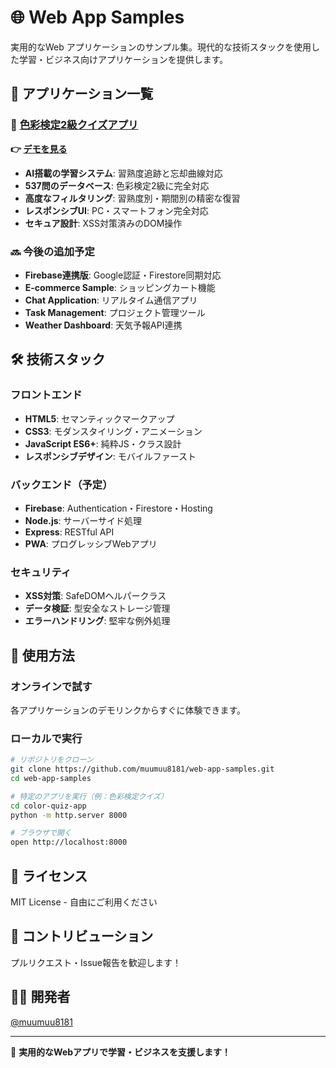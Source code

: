 # 🌐 Web App Samples

実用的なWeb アプリケーションのサンプル集。現代的な技術スタックを使用した学習・ビジネス向けアプリケーションを提供します。

## 📱 アプリケーション一覧

### 🎯 [色彩検定2級クイズアプリ](./color-quiz-app/)

**👉 [デモを見る](https://muumuu8181.github.io/web-app-samples/color-quiz-app/)**

- **AI搭載の学習システム**: 習熟度追跡と忘却曲線対応
- **537問のデータベース**: 色彩検定2級に完全対応
- **高度なフィルタリング**: 習熟度別・期間別の精密な復習
- **レスポンシブUI**: PC・スマートフォン完全対応
- **セキュア設計**: XSS対策済みのDOM操作

### 🔜 今後の追加予定

- **Firebase連携版**: Google認証・Firestore同期対応
- **E-commerce Sample**: ショッピングカート機能
- **Chat Application**: リアルタイム通信アプリ
- **Task Management**: プロジェクト管理ツール
- **Weather Dashboard**: 天気予報API連携

## 🛠️ 技術スタック

### フロントエンド
- **HTML5**: セマンティックマークアップ
- **CSS3**: モダンスタイリング・アニメーション
- **JavaScript ES6+**: 純粋JS・クラス設計
- **レスポンシブデザイン**: モバイルファースト

### バックエンド（予定）
- **Firebase**: Authentication・Firestore・Hosting
- **Node.js**: サーバーサイド処理
- **Express**: RESTful API
- **PWA**: プログレッシブWebアプリ

### セキュリティ
- **XSS対策**: SafeDOMヘルパークラス
- **データ検証**: 型安全なストレージ管理
- **エラーハンドリング**: 堅牢な例外処理

## 🚀 使用方法

### オンラインで試す
各アプリケーションのデモリンクからすぐに体験できます。

### ローカルで実行
```bash
# リポジトリをクローン
git clone https://github.com/muumuu8181/web-app-samples.git
cd web-app-samples

# 特定のアプリを実行（例：色彩検定クイズ）
cd color-quiz-app
python -m http.server 8000

# ブラウザで開く
open http://localhost:8000
```

## 📄 ライセンス

MIT License - 自由にご利用ください

## 🤝 コントリビューション

プルリクエスト・Issue報告を歓迎します！

## 👨‍💻 開発者

[@muumuu8181](https://github.com/muumuu8181)

---

📱 **実用的なWebアプリで学習・ビジネスを支援します！**